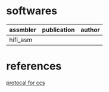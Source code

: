 # softwares
assmbler | publication | author
-------- | ----------- | ------
hifi_asm | 


# references
[protocal for ccs](https://www.biorxiv.org/content/10.1101/519025v2)
